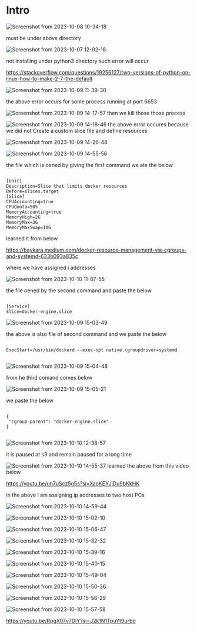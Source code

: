 # Intro

![Screenshot from 2023-10-08 10-34-18](https://github.com/C191068/Khatami_containernet/assets/89090776/f806bc79-cc17-45e7-bdcb-59088eb7a7d2)

must be under above directory 



![Screenshot from 2023-10-07 12-02-16](https://github.com/C191068/Khatami_containernet/assets/89090776/2d8f212e-ba10-4aa5-9945-50260eaf0b82)

not installing under python3 directory such error will occur 


https://stackoverflow.com/questions/19256127/two-versions-of-python-on-linux-how-to-make-2-7-the-default


![Screenshot from 2023-10-09 11-39-30](https://github.com/C191068/Khatami_containernet/assets/89090776/441d2f24-7aaf-41c4-95e2-b597702765f9)

the above error occurs for some process running at port 6653

![Screenshot from 2023-10-09 14-17-57](https://github.com/C191068/Khatami_containernet/assets/89090776/d449912c-c233-4b1e-82f8-5b8c214f72b4)
then we kill those those process


![Screenshot from 2023-10-09 14-18-46](https://github.com/C191068/Khatami_containernet/assets/89090776/f840ec76-d83b-4c65-a9ce-9304f00ba582)
the above error occures because we did not Create a custom slice file and define resources


![Screenshot from 2023-10-09 14-26-48](https://github.com/C191068/Khatami_containernet/assets/89090776/7a2fe5f5-d4a5-4d32-aa0f-3bd8c5fee253)



![Screenshot from 2023-10-09 14-55-56](https://github.com/C191068/Khatami_containernet/assets/89090776/4e392bca-e4f9-4f4a-979a-f6e2ceb3adee)

the file which is oened by giving the first command we ate the below 


```

[Unit]
Description=Slice that limits docker resources 
Before=slices.target
[Slice]
CPUAccounting=true
CPUQuota=50%    
MemoryAccounting=true
MemoryHigh=2G  
MemoryMax=3G 
MemoryMaxSwap=10G

```


learned it from below

https://baykara.medium.com/docker-resource-management-via-cgroups-and-systemd-633b093a835c

where we have assigned i addresses 



![Screenshot from 2023-10-10 11-07-55](https://github.com/C191068/Khatami_containernet/assets/89090776/2c8e5812-5923-485d-85c4-e0bfccb3d5f0)

the file oened by the second command and paste the below

```

[Service] 
Slice=docker-engine.slice

```




![Screenshot from 2023-10-09 15-03-49](https://github.com/C191068/Khatami_containernet/assets/89090776/6f5d77c0-24e4-45c4-81fe-b0aeb6d4121c)

the above is also file of second command and we paste the below 

```

ExecStart=/usr/bin/dockerd --exec-opt native.cgroupdriver=systemd


```

![Screenshot from 2023-10-09 15-04-48](https://github.com/C191068/Khatami_containernet/assets/89090776/eb018d2d-21b4-4f88-84f4-b529e168c848)

from he third comand comes below 

![Screenshot from 2023-10-09 15-05-21](https://github.com/C191068/Khatami_containernet/assets/89090776/af1453db-97ee-4fd0-bd11-5cc2c8deb668)

we paste the below


```

{
 "cgroup-parent": "docker-engine.slice"
}


```



![Screenshot from 2023-10-10 12-38-57](https://github.com/C191068/Khatami_containernet/assets/89090776/1053d002-ceee-4e07-89ae-4e1042920b6a)

it is paused at s3 and remain paused for a long time <br> 

![Screenshot from 2023-10-10 14-55-37](https://github.com/C191068/Khatami_containernet/assets/89090776/2cc96f17-d8f1-46af-abbb-e7825921c081)
learned the above from this video below

https://youtu.be/un7uScz5g5s?si=XaoKEYJjDu9bKkHK

in the above I am assigning ip addresses to two host PCs <br>

![Screenshot from 2023-10-10 14-59-44](https://github.com/C191068/Khatami_containernet/assets/89090776/a068661a-4275-4aab-8d6f-9740931abc9d)

![Screenshot from 2023-10-10 15-02-10](https://github.com/C191068/Khatami_containernet/assets/89090776/33e3608a-b0dd-4600-8366-2f4ef470359e)

![Screenshot from 2023-10-10 15-06-47](https://github.com/C191068/Khatami_containernet/assets/89090776/418c940b-e843-4e41-b0fe-7a0918c7410b)

![Screenshot from 2023-10-10 15-32-32](https://github.com/C191068/Khatami_containernet/assets/89090776/21e670c9-d855-4c79-8ab9-2251ee2e8aca)


![Screenshot from 2023-10-10 15-39-16](https://github.com/C191068/Khatami_containernet/assets/89090776/e7332379-9d57-4da8-8c6c-2b76a9ed14cd)


![Screenshot from 2023-10-10 15-40-15](https://github.com/C191068/Khatami_containernet/assets/89090776/03cbe610-c8f7-4b60-ad4d-b7c858d26651)


![Screenshot from 2023-10-10 15-49-04](https://github.com/C191068/Khatami_containernet/assets/89090776/0526f856-96ff-41c2-a383-060b7eac84f2)


![Screenshot from 2023-10-10 15-50-36](https://github.com/C191068/Khatami_containernet/assets/89090776/91f8b5a6-a08b-4c85-8dfc-bfba15bd798d)


![Screenshot from 2023-10-10 15-56-29](https://github.com/C191068/Khatami_containernet/assets/89090776/e380c34d-2228-449f-a58f-c121b4d8b984)


![Screenshot from 2023-10-10 15-57-58](https://github.com/C191068/Khatami_containernet/assets/89090776/fff22663-ce58-4b10-b20e-accd10b94b13)

https://youtu.be/RpgX07v7DiY?si=J2k1N1TpuYt9urbd






































































